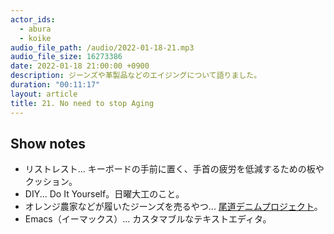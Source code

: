 ```yaml
---
actor_ids:
  - abura
  - koike
audio_file_path: /audio/2022-01-18-21.mp3
audio_file_size: 16273386
date: 2022-01-18 21:00:00 +0900
description: ジーンズや革製品などのエイジングについて語りました。
duration: "00:11:17"
layout: article
title: 21. No need to stop Aging
---
```


## Show notes

- リストレスト... キーボードの手前に置く、手首の疲労を低減するための板やクッション。
- DIY... Do It Yourself。日曜大工のこと。
- オレンジ農家などが履いたジーンズを売るやつ... [尾道デニムプロジェクト](https://www.onomichidenim.com/)。
- Emacs（イーマックス）... カスタマブルなテキストエディタ。
